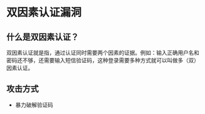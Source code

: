 # 双因素认证漏洞

## 什么是双因素认证？
双因素认证就是指，通过认证同时需要两个因素的证据。例如：输入正确用户名和密码还不够，还需要输入短信验证码，这种登录需要多种方式就可以叫做多（双）因素认证。

## 攻击方式
* 暴力破解验证码

<DocsAD/>